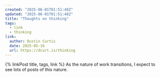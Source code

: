 ```yaml
---
created: "2025-06-01T01:51:48Z"
updated: "2025-06-01T01:51:48Z"
title: "Thoughts on thinking"
tags:
  - link
  - thinking
link:
  author: Dustin Curtis
  date: 2025-05-16
  url: https://dcurt.is/thinking
---
```


{% linkPost title, tags, link %} As the nature of work transitions, I expect to see lots of posts of this nature.
